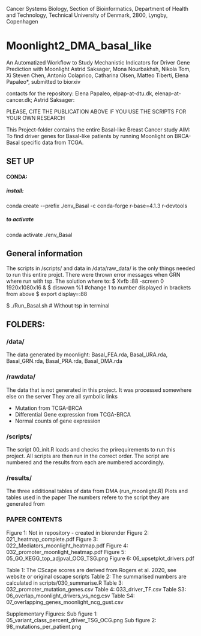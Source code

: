 
Cancer Systems Biology, Section of Bioinformatics, Department of Health and Technology, Technical University of Denmark, 2800, Lyngby, Copenhagen

# Moonlight2_DMA_basal_like


An Automatized Workflow to Study Mechanistic Indicators for Driver Gene Prediction with Moonlight
Astrid Saksager, Mona Nourbakhsh, Nikola Tom, Xi Steven Chen, Antonio Colaprico, Catharina Olsen, Matteo Tiberti, Elena Papaleo*, submitted to biorxiv


contacts for the repository: Elena Papaleo, elpap-at-dtu.dk, elenap-at-cancer.dk; Astrid Saksager: 


PLEASE, CITE THE PUBLICATION ABOVE IF YOU USE THE SCRIPTS FOR YOUR OWN RESEARCH

This Project-folder contains the entire Basal-like Breast Cancer study
AIM: To find driver genes for Basal-like patients by running Moonlight on BRCA-Basal specific data from TCGA.

## SET UP 

#### CONDA:
##### install:
conda create --prefix ./env_Basal -c conda-forge r-base=4.1.3 r-devtools
##### to activate
conda activate ./env_Basal

## General information

The scripts in /scripts/ and data in /data/raw_data/ is the only things needed to run this entire projct.
There were thrown error messages when GRN where run with tsp. The solution where to:
$ Xvfb :88 -screen 0 1920x1080x16 &
$ diswown %1                            #change 1 to number displayed in brackets from above
$ export display=:88

$ ./Run_Basal.sh                        # Without tsp in terminal

## FOLDERS:

### /data/
The data generated by moonlight:
Basal_FEA.rda, Basal_URA.rda, Basal_GRN.rda, Basal_PRA.rda, Basal_DMA.rda

### /rawdata/
The data that is not generated in this project. It was processed somewhere else on the server
They are all symbolic links
* Mutation from TCGA-BRCA
* Differential Gene expression from TCGA-BRCA
* Normal counts of gene expression

### /scripts/
The script 00_init.R loads and checks the prirequirements to run this project.
All scripts are then run in the correct order.
The script are numbered and the results from each are numbered accordingly.

### /results/
The three additional tables of data from DMA (run_moonlight.R)
Plots and tables used in the paper
The numbers refere to the script they are generated from

### PAPER CONTENTS 


Figure 1: Not in repository - created in biorender
Figure 2: 021_heatmap_complete.pdf
Figure 3: 022_Mediators_moonlight_heatmap.pdf
Figure 4: 032_promoter_moonlight_heatmap.pdf
Figure 5: 05_GO_KEGG_top_adjpval_OCG_TSG.png
Figure 6: 06_upsetplot_drivers.pdf

Table 1: The CScape scores are derived from Rogers et al. 2020, see  website or original cscape scripts
Table 2: The summarised numbers are calculated in scripts/030_summarise.R
Table 3: 032_promoter_mutation_genes.csv
Table 4: 033_driver_TF.csv
Table S3: 06_overlap_moonlight_drivers_vs_ncg.csv
Table S4: 07_overlapping_genes_moonlight_ncg_gust.csv

Supplementary Figures:
Sub figure 1: 05_variant_class_percent_driver_TSG_OCG.png
Sub figure 2: 98_mutations_per_patient.png
